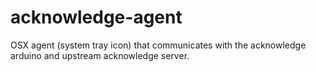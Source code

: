 acknowledge-agent
==================

OSX agent (system tray icon) that communicates with the acknowledge arduino and upstream acknowledge server.
